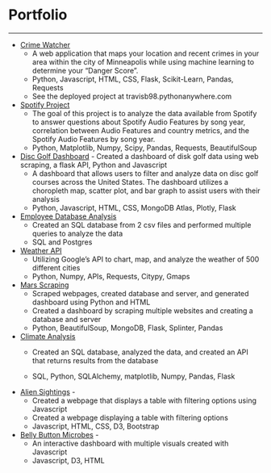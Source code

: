 
# Portfolio
---
- [Crime Watcher](https://github.com/travisb98/Crime_Watcher) 
    - A web application that maps your location and recent crimes in your area within the city of Minneapolis while using machine learning to determine your “Danger Score”.
    - Python, Javascript, HTML, CSS, Flask, Scikit-Learn, Pandas, Requests
    - See the deployed project at travisb98.pythonanywhere.com
- [Spotify Project](https://github.com/travisb98/SpotifySongAnalysisProject)
    - The goal of this project is to analyze the data available from Spotify to answer questions about Spotify Audio Features by song year, correlation between Audio Features and country metrics, and the Spotify Audio Features by song year.
    - Python, Matplotlib, Numpy, Scipy, Pandas, Requests, BeautifulSoup
- [Disc Golf Dashboard](https://github.com/travisb98/Disc_Golf_Dashboard) - Created a dashboard of disk golf data using web scraping, a flask API, Python and Javascript
    - A dashboard that allows users to filter and analyze data on disc golf courses across the United States. The dashboard utilizes a choropleth map, scatter plot, and bar graph to assist users with their analysis
    - Python, Javascript, HTML, CSS, MongoDB Atlas, Plotly, Flask
- [Employee Database Analysis](https://github.com/travisb98/EmployeeDatabase)
    - Created an SQL database from 2 csv files and performed multiple  queries to analyze the data
    - SQL and Postgres   
- [Weather API](https://github.com/travisb98/Weather_API) 
    - Utilizing Google’s API to chart, map, and analyze the weather of 500 different cities
    - Python, Numpy, APIs, Requests, Citypy, Gmaps
- [Mars Scraping](https://github.com/travisb98/Mars_Scraping) 
    - Scraped webpages, created database and server, and generated dashboard using Python and HTML
    - Created a dashboard by scraping multiple websites and creating a database and server
    - Python, BeautifulSoup, MongoDB, Flask, Splinter, Pandas
- [Climate Analysis](https://github.com/travisb98/Climate_Analysis) 
    - Created an SQL database, analyzed the data, and created an API that returns results from the database

    - SQL, Python, SQLAlchemy, matplotlib, Numpy, Pandas, Flask
- [Alien Sightings](https://github.com/travisb98/Javascript_Alien) - 
    - Created a webpage that displays a table with filtering options using Javascript
    - Created a webpage displaying a table with filtering options
    - Javascript, HTML, CSS, D3, Bootstrap
- [Belly Button Microbes](https://github.com/travisb98/BellyButton) - 
    - An interactive dashboard with multiple visuals created with Javascript
    - Javascript, D3, HTML






